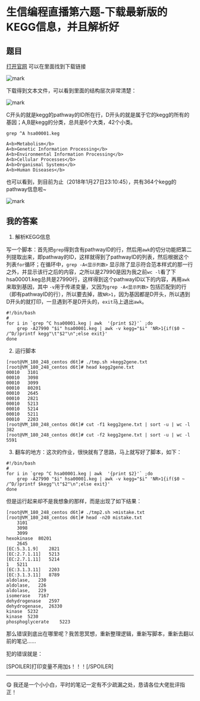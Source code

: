# 生信编程直播第六题-下载最新版的KEGG信息，并且解析好

## 题目
[打开官网](http://www.genome.jp/kegg-bin/get_htext?hsa00001+3101) 可以在里面找到下载链接

![mark](http://oo3g995ih.bkt.clouddn.com/blog/180128/ciIl850G8A.png?imageslim)

下载得到文本文件，可以看到里面的结构层次非常清楚：

![mark](http://oo3g995ih.bkt.clouddn.com/blog/180128/FG648Bmi8G.png?imageslim)

C开头的就是kegg的pathway的ID所在行，D开头的就是属于它的kegg的所有的基因；A,B是kegg的分类，总共是6个大类，42个小类。

```
grep ^A hsa00001.keg 
```

```
A<b>Metabolism</b>
A<b>Genetic Information Processing</b>
A<b>Environmental Information Processing</b>
A<b>Cellular Processes</b>
A<b>Organismal Systems</b>
A<b>Human Diseases</b>
```

也可以看到，到目前为止（2018年1月27日23:10:45），共有364个kegg的pathway信息啦~

![mark](http://oo3g995ih.bkt.clouddn.com/blog/180128/0Kfab8b6c7.png?imageslim)

## 我的答案

1. 解析KEGG信息

写一个脚本：首先把`grep`得到含有pathwayID的行，然后用`awk`的切分功能把第二列提取出来，即pathway的ID，这样就得到了pathwayID的列表，然后根据这个列表`for`循环；在循环中，`grep -A<显示列数>` 显示除了显示符合范本样式的那一行之外，并显示该行之后的内容，之所以是27990是因为我之前`wc -l`看了下hsa00001.keg总共是27990行，这样得到这个pathwayID以下的内容，再用`awk`来取到基因，其中 `-v`用于传递变量，又因为`grep -A<显示列数>` 包括匹配到的行（即有pathwayID的行），所以要去掉，故`NR>1`，因为基因都是D开头，所以遇到D开头的就打印，一旦遇到不是D开头的，`exit`马上退出`awk`。

```
#!/bin/bash
#
for i in `grep ^C hsa00001.keg | awk  '{print $2}'` ;do
    grep -A27990 "$i" hsa00001.keg | awk -v kegg="$i" 'NR>1{if($0 ~ /^D/)printf kegg"\t"$2"\n";else exit}'
done
```

2.  运行脚本

```
[root@VM_180_248_centos d6t]# ./tmp.sh >kegg2gene.txt
[root@VM_180_248_centos d6t]# head kegg2gene.txt 
00010	3101
00010	3098
00010	3099
00010	80201
00010	2645
00010	2821
00010	5213
00010	5214
00010	5211
00010	2203
[root@VM_180_248_centos d6t]# cut -f1 kegg2gene.txt | sort -u | wc -l
382
[root@VM_180_248_centos d6t]# cut -f2 kegg2gene.txt | sort -u | wc -l
5591
```

3. 翻车的地方：这次的作业，很快就有了思路，马上就写好了脚本，如下：

```
#!/bin/bash
#
for i in `grep ^C hsa00001.keg | awk  '{print $2}'` ;do
    grep -A27990 "$i" hsa00001.keg | awk -v kegg="$i" 'NR>1{if($0 ~ /^D/)printf $kegg"\t"$2"\n";else exit}'
done
```

但是运行起来却不是我想象的那样，而是出现了如下结果：

```
[root@VM_180_248_centos d6t]# ./tmp2.sh >mistake.txt
[root@VM_180_248_centos d6t]# head -n20 mistake.txt 
	3101
	3098
	3099
hexokinase	80201
	2645
[EC:5.3.1.9]	2821
[EC:2.7.1.11]	5213
[EC:2.7.1.11]	5214
1	5211
[EC:3.1.3.11]	2203
[EC:3.1.3.11]	8789
aldolase,	230
aldolase,	226
aldolase,	229
isomerase	7167
dehydrogenase	2597
dehydrogenase,	26330
kinase	5232
kinase	5230
phosphoglycerate	5223
```

那么错误到底出在哪里呢？我苦思冥想，重新整理逻辑，重新写脚本，重新去翻以前的笔记……

犯的错误就是：

[SPOILER]打印变量不用加`$`！！！[/SPOILER]

---

:yum: 我还是一个小小白，平时的笔记一定有不少疏漏之处，恳请各位大佬批评指正！
